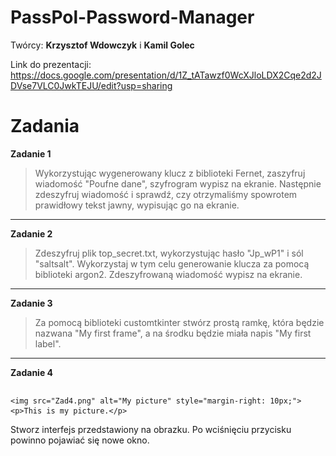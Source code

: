 # PassPol-Password-Manager
Twórcy: **Krzysztof Wdowczyk** i **Kamil Golec**

Link do prezentacji: https://docs.google.com/presentation/d/1Z_tATawzf0WcXJloLDX2Cqe2d2JDVse7VLC0JwkTEJU/edit?usp=sharing

# Zadania

**Zadanie 1**
> Wykorzystując wygenerowany klucz z biblioteki Fernet, zaszyfruj wiadomość "Poufne dane", szyfrogram wypisz na ekranie.
> Następnie zdeszyfruj wiadomość i sprawdź, czy otrzymaliśmy spowrotem prawidłowy tekst jawny, wypisując go na ekranie.
---
**Zadanie 2**
> Zdeszyfruj plik top_secret.txt, wykorzystując hasło "Jp_wP1" i sól "saltsalt". Wykorzystaj w tym celu generowanie klucza
> za pomocą biblioteki argon2. Zdeszyfrowaną wiadomość wypisz na ekranie.
---
**Zadanie 3**
> Za pomocą biblioteki customtkinter stwórz prostą ramkę, która będzie nazwana "My first frame", a na środku będzie
> miała napis "My first label".
---
**Zadanie 4**
> <div style="display: flex; align-items: center;">
    <img src="Zad4.png" alt="My picture" style="margin-right: 10px;">
    <p>This is my picture.</p>
</div> 
Stworz interfejs przedstawiony na obrazku. Po wciśnięciu przycisku powinno pojawiać się nowe okno.


